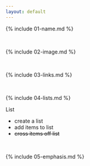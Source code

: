 ```yaml
---
layout: default
---
```


{% include 01-name.md %}

<br>

{% include 02-image.md %}

<br>

{% include 03-links.md %}

<br>

{% include 04-lists.md %}

List
  * create a list
  * add items to list
  * <del>cross items off list</del>

<br>

{% include 05-emphasis.md %}
